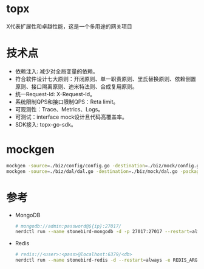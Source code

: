 # topx
X代表扩展性和卓越性能，这是一个多用途的网关项目

# 技术点

- 依赖注入: 减少对全局变量的依赖。
- 符合软件设计七大原则：开闭原则、单一职责原则、里氏替换原则、依赖倒置原则、接口隔离原则、迪米特法则、合成复用原则。
- 统一Request-Id: X-Request-Id。
- 系统限制QPS和接口限制QPS：Reta limit。
- 可观测性：Trace、Metrics、Logs。
- 可测试：interface mock设计且代码高覆盖率。
- SDK接入: topx-go-sdk。

# mockgen

```bash
mockgen -source=./biz/config/config.go -destination=./biz/mock/config.go -package=mock
mockgen -source=./biz/dal/dal.go -destination=./biz/mock/dal.go -package=mock
```

# 参考

- MongoDB

  ```bash
  # mongodb://admin:password@${ip}:27017/
  nerdctl run --name stonebird-mongodb -d -p 27017:27017 --restart=always -e MONGO_INITDB_ROOT_USERNAME=admin -e MONGO_INITDB_ROOT_PASSWORD=${password} mongo:7.0.0
  ```

- Redis

  ```bash
  # redis://<user>:<pass>@localhost:6379/<db>
  nerdctl run --name stonebird-redis -d --restart=always -e REDIS_ARGS="--requirepass ${password}" -p 6379:6379 -p 8001:8001 redis:7.2.0
  ```

  
